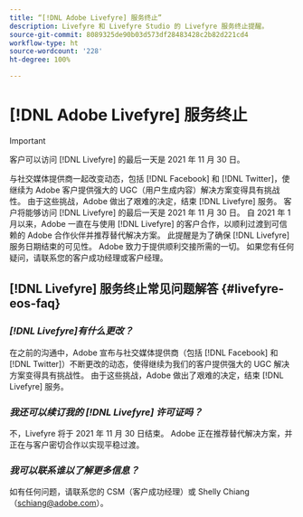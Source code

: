 ```yaml
---
title: “[!DNL Adobe Livefyre] 服务终止”
description: Livefyre 和 Livefyre Studio 的 Livefyre 服务终止提醒。
source-git-commit: 8089325de90b03d573df28483428c2b82d221cd4
workflow-type: ht
source-wordcount: '228'
ht-degree: 100%

---
```


# [!DNL Adobe Livefyre] 服务终止

>[!IMPORTANT]
>
>客户可以访问 [!DNL Livefyre] 的最后一天是 2021 年 11 月 30 日。

与社交媒体提供商一起改变动态，包括 [!DNL Facebook] 和 [!DNL Twitter]，使继续为 Adobe 客户提供强大的 UGC（用户生成内容）解决方案变得具有挑战性。 由于这些挑战，Adobe 做出了艰难的决定，结束 [!DNL Livefyre] 服务。 客户将能够访问 [!DNL Livefyre] 的最后一天是 2021 年 11 月 30 日。 自 2021 年 1 月以来，Adobe 一直在与使用 [!DNL Livefyre] 的客户合作，以顺利过渡到可信赖的 Adobe 合作伙伴并推荐替代解决方案。 此提醒是为了确保 [!DNL Livefyre] 服务日期结束的可见性。 Adobe 致力于提供顺利交接所需的一切。 如果您有任何疑问，请联系您的客户成功经理或客户经理。

## [!DNL Livefyre] 服务终止常见问题解答 {#livefyre-eos-faq}

### **_[!DNL Livefyre]有什么更改？_**

在之前的沟通中，Adobe 宣布与社交媒体提供商（包括 [!DNL Facebook] 和 [!DNL Twitter]）不断更改的动态，使得继续为我们的客户提供强大的 UGC 解决方案变得具有挑战性。 由于这些挑战，Adobe 做出了艰难的决定，结束 [!DNL Livefyre] 服务。

### **_我还可以续订我的 [!DNL Livefyre] 许可证吗？_**

不，Livefyre 将于 2021 年 11 月 30 日结束。 Adobe 正在推荐替代解决方案，并正在与客户密切合作以实现平稳过渡。

### **_我可以联系谁以了解更多信息？_**

如有任何问题，请联系您的 CSM（客户成功经理）或 Shelly Chiang（schiang@adobe.com）。
